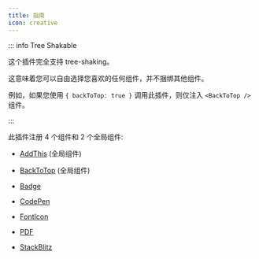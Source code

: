 ```yaml
---
title: 指南
icon: creative
---
```


::: info Tree Shakable

这个插件完全支持 tree-shaking。

这意味着您可以自由选择您喜欢的任何组件，并不捆绑其他组件。

例如，如果您使用 `{ backToTop: true }` 调用此插件，则仅注入 `<BackToTop />` 组件。

:::

此插件注册 4 个组件和 2 个全局组件:

- [AddThis](addthis.md) (全局组件)

- [BackToTop](backtotop.md) (全局组件)

- [Badge](badge.md)

- [CodePen](codepen.md)

- [FontIcon](fonticon.md)

- [PDF](pdf.md)

- [StackBlitz](stackblitz.md)
